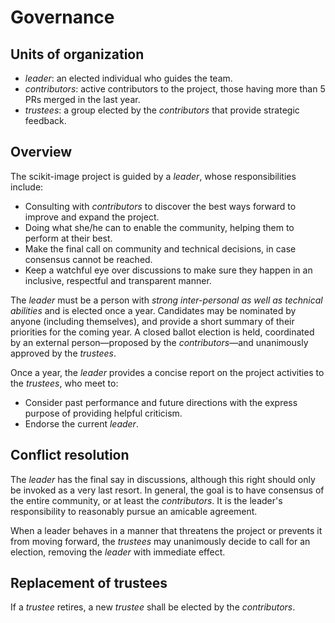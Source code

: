 # Governance

## Units of organization

- *leader*: an elected individual who guides the team.
- *contributors*: active contributors to the project, those having more than
  5 PRs merged in the last year.
- *trustees*: a group elected by the *contributors* that provide
  strategic feedback.

## Overview

The scikit-image project is guided by a *leader*, whose
responsibilities include:

- Consulting with *contributors* to discover the best ways forward to
  improve and expand the project.
- Doing what she/he can to enable the community, helping them to
  perform at their best.
- Make the final call on community and technical decisions, in case
  consensus cannot be reached.
- Keep a watchful eye over discussions to make sure they happen in an
  inclusive, respectful and transparent manner.

The *leader* must be a person with *strong inter-personal as well as
technical abilities* and is elected once a year.  Candidates may be
nominated by anyone (including themselves), and provide a short
summary of their priorities for the coming year.  A closed ballot
election is held, coordinated by an external person—proposed by the
*contributors*—and unanimously approved by the *trustees*.

Once a year, the *leader* provides a concise report on the project
activities to the *trustees*, who meet to:

- Consider past performance and future directions with the express
  purpose of providing helpful criticism.
- Endorse the current *leader*.

## Conflict resolution

The *leader* has the final say in discussions, although this right
should only be invoked as a very last resort.  In general, the goal is
to have consensus of the entire community, or at least the
*contributors*.  It is the leader's responsibility to reasonably
pursue an amicable agreement.

When a leader behaves in a manner that threatens the project or
prevents it from moving forward, the *trustees* may unanimously decide
to call for an election, removing the *leader* with immediate effect.

## Replacement of trustees

If a *trustee* retires, a new *trustee* shall be elected by the *contributors*.
